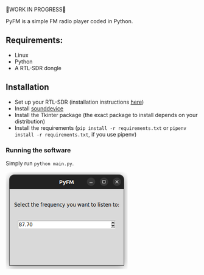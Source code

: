 :construction:WORK IN PROGRESS:construction:


PyFM is a simple FM radio player coded in Python.

## Requirements:
- Linux
- Python
- A RTL-SDR dongle

## Installation
- Set up your RTL-SDR (installation instructions [here](https://pysdr.org/content/rtlsdr.html))
- Install [sounddevice](https://python-sounddevice.readthedocs.io/en)
- Install the Tkinter package (the exact package to install depends on your distribution)
- Install the requirements (`pip install -r requirements.txt` or `pipenv install -r requirements.txt`, if you use pipenv)

### Running the software
Simply run `python main.py`.


![screenshot](img/screenshot.png)
